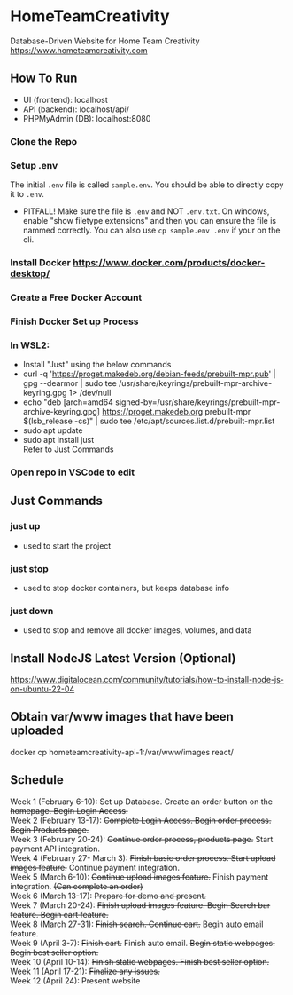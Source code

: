 # HomeTeamCreativity
Database-Driven Website for Home Team Creativity  
https://www.hometeamcreativity.com  
  
## How To Run
- UI (frontend): localhost
- API (backend): localhost/api/
- PHPMyAdmin (DB): localhost:8080
### Clone the Repo  

### Setup .env

The initial `.env` file is called `sample.env`. You should be able to directly copy it to
`.env`.

- PITFALL! Make sure the file is `.env` and NOT `.env.txt`. On windows, enable "show filetype extensions"
  and then you can ensure the file is nammed correctly. You can also use `cp sample.env .env` if your on the cli.

### Install Docker https://www.docker.com/products/docker-desktop/  
### Create a Free Docker Account  
### Finish Docker Set up Process  
### In WSL2:  
- Install "Just" using the below commands  
- curl -q 'https://proget.makedeb.org/debian-feeds/prebuilt-mpr.pub' | gpg --dearmor | sudo tee /usr/share/keyrings/prebuilt-mpr-archive-keyring.gpg 1> /dev/null  
- echo "deb [arch=amd64 signed-by=/usr/share/keyrings/prebuilt-mpr-archive-keyring.gpg] https://proget.makedeb.org prebuilt-mpr $(lsb_release -cs)" | sudo tee /etc/apt/sources.list.d/prebuilt-mpr.list  
- sudo apt update  
- sudo apt install just  
Refer to Just Commands
### Open repo in VSCode to edit

## Just Commands
### just up  
  - used to start the project  
### just stop
- used to stop docker containers, but keeps database info  
### just down  
- used to stop and remove all docker images, volumes, and data  

## Install NodeJS Latest Version (Optional)
https://www.digitalocean.com/community/tutorials/how-to-install-node-js-on-ubuntu-22-04

## Obtain var/www images that have been uploaded
docker cp hometeamcreativity-api-1:/var/www/images react/

## Schedule  
Week 1 (February 6-10): ~~Set up Database. Create an order button on the homepage. Begin Login Access.~~  
Week 2 (February 13-17): ~~Complete Login Access. Begin order process. Begin Products page.~~  
Week 3 (February 20-24): ~~Continue order process, products page.~~ Start payment API integration.  
Week 4 (February 27- March 3): ~~Finish basic order process. Start upload images feature.~~ Continue payment integration.  
Week 5 (March 6-10): ~~Continue upload images feature.~~ Finish payment integration. ~~(Can complete an order)~~  
Week 6 (March 13-17): ~~Prepare for demo and present.~~  
Week 7 (March 20-24): ~~Finish upload images feature. Begin Search bar feature. Begin cart feature.~~  
Week 8 (March 27-31): ~~Finish search. Continue cart.~~ Begin auto email feature.  
Week 9 (April 3-7): ~~Finish cart.~~ Finish auto email. ~~Begin static webpages. Begin best seller option.~~  
Week 10 (April 10-14): ~~Finish static webpages. Finish best seller option.~~  
Week 11 (April 17-21): ~~Finalize any issues.~~  
Week 12 (April 24): Present website  

